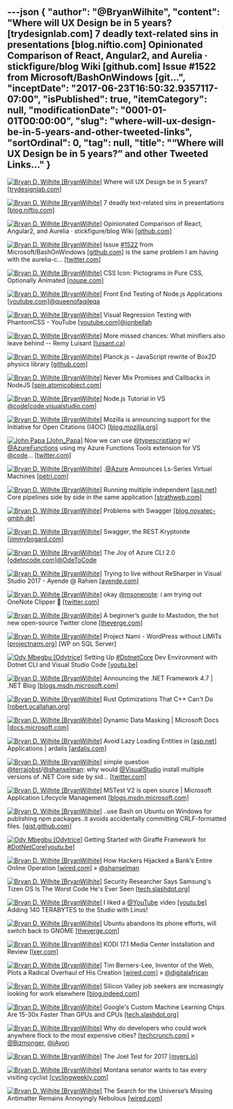 ---json
{
  "author": "@BryanWilhite",
  "content": "Where will UX Design be in 5 years? [trydesignlab.com] 7 deadly text-related sins in presentations [blog.niftio.com] Opinionated Comparison of React, Angular2, and Aurelia · stickfigure/blog Wiki [github.com] Issue #1522 from Microsoft/BashOnWindows [git...",
  "inceptDate": "2017-06-23T16:50:32.9357117-07:00",
  "isPublished": true,
  "itemCategory": null,
  "modificationDate": "0001-01-01T00:00:00",
  "slug": "where-will-ux-design-be-in-5-years-and-other-tweeted-links",
  "sortOrdinal": 0,
  "tag": null,
  "title": "“Where will UX Design be in 5 years?” and other Tweeted Links…"
}
---

[<img alt="Bryan D. Wilhite [BryanWilhite]" src="https://songhay.blob.core.windows.net/shared-social-twitter/BryanWilhite.jpeg">](http://t.co/UNdqV0Z1zz "Bryan D. Wilhite [BryanWilhite]") Where will UX Design be in 5 years? [[trydesignlab.com]](http://trydesignlab.com/blog/where-ux-design-5-years-predictions/)

[<img alt="Bryan D. Wilhite [BryanWilhite]" src="https://songhay.blob.core.windows.net/shared-social-twitter/BryanWilhite.jpeg">](http://t.co/UNdqV0Z1zz "Bryan D. Wilhite [BryanWilhite]") 7 deadly text-related sins in presentations [[blog.niftio.com]](https://blog.niftio.com/designers-corner/deadly-text-sins-presentations/)

[<img alt="Bryan D. Wilhite [BryanWilhite]" src="https://songhay.blob.core.windows.net/shared-social-twitter/BryanWilhite.jpeg">](http://t.co/UNdqV0Z1zz "Bryan D. Wilhite [BryanWilhite]") Opinionated Comparison of React, Angular2, and Aurelia · stickfigure/blog Wiki [[github.com]](https://github.com/stickfigure/blog/wiki/Opinionated-Comparison-of-React%2C-Angular2%2C-and-Aurelia)

[<img alt="Bryan D. Wilhite [BryanWilhite]" src="https://songhay.blob.core.windows.net/shared-social-twitter/BryanWilhite.jpeg">](http://t.co/UNdqV0Z1zz "Bryan D. Wilhite [BryanWilhite]") Issue [#1522](http://twitter.com/search?q=%231522) from Microsoft/BashOnWindows [[github.com]](https://github.com/Microsoft/BashOnWindows/issues/1522) is the same problem I am having with the aurelia-c… [[twitter.com]](https://twitter.com/i/web/status/875841210807701504)

[<img alt="Bryan D. Wilhite [BryanWilhite]" src="https://songhay.blob.core.windows.net/shared-social-twitter/BryanWilhite.jpeg">](http://t.co/UNdqV0Z1zz "Bryan D. Wilhite [BryanWilhite]") CSS Icon: Pictograms in Pure CSS, Optionally Animated [[noupe.com]](https://www.noupe.com/design/html-css/css-icon-pictograms-in-pure-css-optionally-animated.html)

[<img alt="Bryan D. Wilhite [BryanWilhite]" src="https://songhay.blob.core.windows.net/shared-social-twitter/BryanWilhite.jpeg">](http://t.co/UNdqV0Z1zz "Bryan D. Wilhite [BryanWilhite]") Front End Testing of Node.js Applications [[youtube.com]](https://www.youtube.com/watch?v=I3X9kcROX8o)[@queenofagileqa](http://twitter.com/queenofagileqa)

[<img alt="Bryan D. Wilhite [BryanWilhite]" src="https://songhay.blob.core.windows.net/shared-social-twitter/BryanWilhite.jpeg">](http://t.co/UNdqV0Z1zz "Bryan D. Wilhite [BryanWilhite]") Visual Regression Testing with PhantomCSS - YouTube [[youtube.com]](https://www.youtube.com/watch?v=Vp8vnXMjIfw)[@jonbellah](http://twitter.com/jonbellah)

[<img alt="Bryan D. Wilhite [BryanWilhite]" src="https://songhay.blob.core.windows.net/shared-social-twitter/BryanWilhite.jpeg">](http://t.co/UNdqV0Z1zz "Bryan D. Wilhite [BryanWilhite]") More missed chances: What minifiers also leave behind -- Remy Luisant [[luisant.ca]](https://luisant.ca/css-opts-survey2)

[<img alt="Bryan D. Wilhite [BryanWilhite]" src="https://songhay.blob.core.windows.net/shared-social-twitter/BryanWilhite.jpeg">](http://t.co/UNdqV0Z1zz "Bryan D. Wilhite [BryanWilhite]") Planck.js – JavaScript rewrite of Box2D physics library [[github.com]](https://github.com/shakiba/planck.js)

[<img alt="Bryan D. Wilhite [BryanWilhite]" src="https://songhay.blob.core.windows.net/shared-social-twitter/BryanWilhite.jpeg">](http://t.co/UNdqV0Z1zz "Bryan D. Wilhite [BryanWilhite]") Never Mix Promises and Callbacks in NodeJS [[spin.atomicobject.com]](https://spin.atomicobject.com/2017/04/06/nodejs-promises-callbacks/)

[<img alt="Bryan D. Wilhite [BryanWilhite]" src="https://songhay.blob.core.windows.net/shared-social-twitter/BryanWilhite.jpeg">](http://t.co/UNdqV0Z1zz "Bryan D. Wilhite [BryanWilhite]") Node.js Tutorial in VS [@code](http://twitter.com/code)[[code.visualstudio.com]](https://code.visualstudio.com/docs/nodejs/nodejs-tutorial)

[<img alt="Bryan D. Wilhite [BryanWilhite]" src="https://songhay.blob.core.windows.net/shared-social-twitter/BryanWilhite.jpeg">](http://t.co/UNdqV0Z1zz "Bryan D. Wilhite [BryanWilhite]") Mozilla is announcing support for the Initiative for Open Citations (I4OC) [[blog.mozilla.org]](https://blog.mozilla.org/blog/2017/04/06/time-open-citations/)

[<img alt="John Papa [John_Papa]" src="https://songhay.blob.core.windows.net/shared-social-twitter/John_Papa.png">](https://t.co/5WYl881ol0 "John Papa [John_Papa]") Now we can use [@typescriptlang](http://twitter.com/typescriptlang) w/ [@AzureFunctions](http://twitter.com/AzureFunctions) using my Azure Functions Tools extension for VS [@code](http://twitter.com/code)… [[twitter.com]](https://twitter.com/i/web/status/875012938356191232)

[<img alt="Bryan D. Wilhite [BryanWilhite]" src="https://songhay.blob.core.windows.net/shared-social-twitter/BryanWilhite.jpeg">](http://t.co/UNdqV0Z1zz "Bryan D. Wilhite [BryanWilhite]") .[@Azure](http://twitter.com/Azure) Announces Ls-Series Virtual Machines [[petri.com]](https://www.petri.com/azure-announces-ls-series-virtual-machines)

[<img alt="Bryan D. Wilhite [BryanWilhite]" src="https://songhay.blob.core.windows.net/shared-social-twitter/BryanWilhite.jpeg">](http://t.co/UNdqV0Z1zz "Bryan D. Wilhite [BryanWilhite]") Running multiple independent [[asp.net]](http://ASP.NET) Core pipelines side by side in the same application [[strathweb.com]](http://www.strathweb.com/2017/04/running-multiple-independent-asp-net-core-pipelines-side-by-side-in-the-same-application/)

[<img alt="Bryan D. Wilhite [BryanWilhite]" src="https://songhay.blob.core.windows.net/shared-social-twitter/BryanWilhite.jpeg">](http://t.co/UNdqV0Z1zz "Bryan D. Wilhite [BryanWilhite]") Problems with Swagger [[blog.novatec-gmbh.de]](http://blog.novatec-gmbh.de/the-problems-with-swagger/)

[<img alt="Bryan D. Wilhite [BryanWilhite]" src="https://songhay.blob.core.windows.net/shared-social-twitter/BryanWilhite.jpeg">](http://t.co/UNdqV0Z1zz "Bryan D. Wilhite [BryanWilhite]") Swagger, the REST Kryptonite [[jimmybogard.com]](https://jimmybogard.com/swagger-the-rest-kryptonite/)

[<img alt="Bryan D. Wilhite [BryanWilhite]" src="https://songhay.blob.core.windows.net/shared-social-twitter/BryanWilhite.jpeg">](http://t.co/UNdqV0Z1zz "Bryan D. Wilhite [BryanWilhite]") The Joy of Azure CLI 2.0 [[odetocode.com]](http://odetocode.com/blogs/scott/archive/2017/04/03/the-joy-of-azure-cli-2-0.aspx)[@OdeToCode](http://twitter.com/OdeToCode)

[<img alt="Bryan D. Wilhite [BryanWilhite]" src="https://songhay.blob.core.windows.net/shared-social-twitter/BryanWilhite.jpeg">](http://t.co/UNdqV0Z1zz "Bryan D. Wilhite [BryanWilhite]") Trying to live without ReSharper in Visual Studio 2017 - Ayende @ Rahien [[ayende.com]](https://ayende.com/blog/177572/trying-to-live-without-resharper-in-visual-studio-2017)

[<img alt="Bryan D. Wilhite [BryanWilhite]" src="https://songhay.blob.core.windows.net/shared-social-twitter/BryanWilhite.jpeg">](http://t.co/UNdqV0Z1zz "Bryan D. Wilhite [BryanWilhite]") okay [@msonenote](http://twitter.com/msonenote): i am trying out OneNote Clipper 🤠 [[twitter.com]](https://twitter.com/BryanWilhite/status/875140873067024385/photo/1)

[<img alt="Bryan D. Wilhite [BryanWilhite]" src="https://songhay.blob.core.windows.net/shared-social-twitter/BryanWilhite.jpeg">](http://t.co/UNdqV0Z1zz "Bryan D. Wilhite [BryanWilhite]") A beginner’s guide to Mastodon, the hot new open-source Twitter clone [[theverge.com]](http://www.theverge.com/2017/4/7/15183128/mastodon-open-source-twitter-clone-how-to-use)

[<img alt="Bryan D. Wilhite [BryanWilhite]" src="https://songhay.blob.core.windows.net/shared-social-twitter/BryanWilhite.jpeg">](http://t.co/UNdqV0Z1zz "Bryan D. Wilhite [BryanWilhite]") Project Nami - WordPress without LIMITs [[projectnami.org]](http://projectnami.org/) [WP on SQL Server] 

[<img alt="Ody Mbegbu [Odytrice]" src="https://songhay.blob.core.windows.net/shared-social-twitter/Odytrice.jpg">](https://t.co/8wuRpLOaxa "Ody Mbegbu [Odytrice]") Setting Up [#DotnetCore](http://twitter.com/search?q=%23DotnetCore) Dev Environment with Dotnet CLI and Visual Studio Code [[youtu.be]](http://youtu.be/ZSEzm2AcjWA?a)

[<img alt="Bryan D. Wilhite [BryanWilhite]" src="https://songhay.blob.core.windows.net/shared-social-twitter/BryanWilhite.jpeg">](http://t.co/UNdqV0Z1zz "Bryan D. Wilhite [BryanWilhite]") Announcing the .NET Framework 4.7 | .NET Blog [[blogs.msdn.microsoft.com]](https://blogs.msdn.microsoft.com/dotnet/2017/04/05/announcing-the-net-framework-4-7/)

[<img alt="Bryan D. Wilhite [BryanWilhite]" src="https://songhay.blob.core.windows.net/shared-social-twitter/BryanWilhite.jpeg">](http://t.co/UNdqV0Z1zz "Bryan D. Wilhite [BryanWilhite]") Rust Optimizations That C++ Can't Do [[robert.ocallahan.org]](http://robert.ocallahan.org/2017/04/rust-optimizations-that-c-cant-do.html)

[<img alt="Bryan D. Wilhite [BryanWilhite]" src="https://songhay.blob.core.windows.net/shared-social-twitter/BryanWilhite.jpeg">](http://t.co/UNdqV0Z1zz "Bryan D. Wilhite [BryanWilhite]") Dynamic Data Masking | Microsoft Docs [[docs.microsoft.com]](https://docs.microsoft.com/en-us/sql/relational-databases/security/dynamic-data-masking)

[<img alt="Bryan D. Wilhite [BryanWilhite]" src="https://songhay.blob.core.windows.net/shared-social-twitter/BryanWilhite.jpeg">](http://t.co/UNdqV0Z1zz "Bryan D. Wilhite [BryanWilhite]") Avoid Lazy Loading Entities in [[asp.net]](http://ASP.NET) Applications | ardalis [[ardalis.com]](http://ardalis.com/avoid-lazy-loading-entities-in-asp-net-applications)

[<img alt="Bryan D. Wilhite [BryanWilhite]" src="https://songhay.blob.core.windows.net/shared-social-twitter/BryanWilhite.jpeg">](http://t.co/UNdqV0Z1zz "Bryan D. Wilhite [BryanWilhite]") simple question [@terrajobst](http://twitter.com/terrajobst)/[@shanselman](http://twitter.com/shanselman): why would [@VisualStudio](http://twitter.com/VisualStudio) install multiple versions of .NET Core side by sid… [[twitter.com]](https://twitter.com/i/web/status/876870940365168640)

[<img alt="Bryan D. Wilhite [BryanWilhite]" src="https://songhay.blob.core.windows.net/shared-social-twitter/BryanWilhite.jpeg">](http://t.co/UNdqV0Z1zz "Bryan D. Wilhite [BryanWilhite]") MSTest V2 is open source | Microsoft Application Lifecycle Management [[blogs.msdn.microsoft.com]](https://blogs.msdn.microsoft.com/visualstudioalm/2017/04/05/mstest-v2-is-open-source/)

[<img alt="Bryan D. Wilhite [BryanWilhite]" src="https://songhay.blob.core.windows.net/shared-social-twitter/BryanWilhite.jpeg">](http://t.co/UNdqV0Z1zz "Bryan D. Wilhite [BryanWilhite]") ..use Bash on Ubuntu on Windows for publishing npm packages..it avoids accidentally committing CRLF-formatted files. [[gist.github.com]](https://gist.github.com/nolanlawson/43d01a5fb4c94b62e43edac31d8c4c69)

[<img alt="Ody Mbegbu [Odytrice]" src="https://songhay.blob.core.windows.net/shared-social-twitter/Odytrice.jpg">](https://t.co/8wuRpLOaxa "Ody Mbegbu [Odytrice]") Getting Started with Giraffe Framework for [#DotNetCore](http://twitter.com/search?q=%23DotNetCore)[[youtu.be]](http://youtu.be/HyRzsPZ0f0k?a)

[<img alt="Bryan D. Wilhite [BryanWilhite]" src="https://songhay.blob.core.windows.net/shared-social-twitter/BryanWilhite.jpeg">](http://t.co/UNdqV0Z1zz "Bryan D. Wilhite [BryanWilhite]") How Hackers Hijacked a Bank’s Entire Online Operation [[wired.com]](https://www.wired.com/2017/04/hackers-hijacked-banks-entire-online-operation/) » [@shanselman](http://twitter.com/shanselman)

[<img alt="Bryan D. Wilhite [BryanWilhite]" src="https://songhay.blob.core.windows.net/shared-social-twitter/BryanWilhite.jpeg">](http://t.co/UNdqV0Z1zz "Bryan D. Wilhite [BryanWilhite]") Security Researcher Says Samsung's Tizen OS Is The Worst Code He's Ever Seen [[tech.slashdot.org]](https://tech.slashdot.org/story/17/04/04/2041242/security-researcher-says-samsungs-tizen-os-is-the-worst-code-hes-ever-seen?utm_source=feedly1.0mainlinkanon&utm_medium=feed)

[<img alt="Bryan D. Wilhite [BryanWilhite]" src="https://songhay.blob.core.windows.net/shared-social-twitter/BryanWilhite.jpeg">](http://t.co/UNdqV0Z1zz "Bryan D. Wilhite [BryanWilhite]") I liked a [@YouTube](http://twitter.com/YouTube) video [[youtu.be]](http://youtu.be/z3X49SYvbo0?a) Adding 140 TERABYTES to the Studio with Linus! 

[<img alt="Bryan D. Wilhite [BryanWilhite]" src="https://songhay.blob.core.windows.net/shared-social-twitter/BryanWilhite.jpeg">](http://t.co/UNdqV0Z1zz "Bryan D. Wilhite [BryanWilhite]") Ubuntu abandons its phone efforts, will switch back to GNOME [[theverge.com]](http://www.theverge.com/circuitbreaker/2017/4/5/15198178/ubuntu-abandons-phone-moves-back-to-gnome)

[<img alt="Bryan D. Wilhite [BryanWilhite]" src="https://songhay.blob.core.windows.net/shared-social-twitter/BryanWilhite.jpeg">](http://t.co/UNdqV0Z1zz "Bryan D. Wilhite [BryanWilhite]") KODI 17.1 Media Center Installation and Review [[lxer.com]](http://lxer.com/module/newswire/ext_link.php?rid=240985)

[<img alt="Bryan D. Wilhite [BryanWilhite]" src="https://songhay.blob.core.windows.net/shared-social-twitter/BryanWilhite.jpeg">](http://t.co/UNdqV0Z1zz "Bryan D. Wilhite [BryanWilhite]") Tim Berners-Lee, Inventor of the Web, Plots a Radical Overhaul of His Creation [[wired.com]](https://www.wired.com/2017/04/tim-berners-lee-inventor-web-plots-radical-overhaul-creation/) » [@digitalafrican](http://twitter.com/digitalafrican)

[<img alt="Bryan D. Wilhite [BryanWilhite]" src="https://songhay.blob.core.windows.net/shared-social-twitter/BryanWilhite.jpeg">](http://t.co/UNdqV0Z1zz "Bryan D. Wilhite [BryanWilhite]") Silicon Valley job seekers are increasingly looking for work elsewhere [[blog.indeed.com]](http://blog.indeed.com/2017/04/03/silicon-valley-tech-job-migration/)

[<img alt="Bryan D. Wilhite [BryanWilhite]" src="https://songhay.blob.core.windows.net/shared-social-twitter/BryanWilhite.jpeg">](http://t.co/UNdqV0Z1zz "Bryan D. Wilhite [BryanWilhite]") Google's Custom Machine Learning Chips Are 15-30x Faster Than GPUs and CPUs [[tech.slashdot.org]](https://tech.slashdot.org/story/17/04/05/1919212/googles-custom-machine-learning-chips-are-15-30x-faster-than-gpus-and-cpus?utm_source=feedly1.0mainlinkanon&utm_medium=feed)

[<img alt="Bryan D. Wilhite [BryanWilhite]" src="https://songhay.blob.core.windows.net/shared-social-twitter/BryanWilhite.jpeg">](http://t.co/UNdqV0Z1zz "Bryan D. Wilhite [BryanWilhite]") Why do developers who could work anywhere flock to the most expensive cities? [[techcrunch.com]](https://techcrunch.com/2017/04/02/why-do-developers-who-could-work-anywhere-flock-to-the-worlds-most-expensive-cities/) » [@Bizmonger](http://twitter.com/Bizmonger), [@iAyori](http://twitter.com/iAyori)

[<img alt="Bryan D. Wilhite [BryanWilhite]" src="https://songhay.blob.core.windows.net/shared-social-twitter/BryanWilhite.jpeg">](http://t.co/UNdqV0Z1zz "Bryan D. Wilhite [BryanWilhite]") The Joel Test for 2017 [[myers.io]](https://myers.io/2017/04/04/the-joel-test-for-2017/)

[<img alt="Bryan D. Wilhite [BryanWilhite]" src="https://songhay.blob.core.windows.net/shared-social-twitter/BryanWilhite.jpeg">](http://t.co/UNdqV0Z1zz "Bryan D. Wilhite [BryanWilhite]") Montana senator wants to tax every visiting cyclist [[cyclingweekly.com]](http://www.cyclingweekly.com/news/latest-news/montana-senator-wants-tax-every-visiting-cyclist-323689)

[<img alt="Bryan D. Wilhite [BryanWilhite]" src="https://songhay.blob.core.windows.net/shared-social-twitter/BryanWilhite.jpeg">](http://t.co/UNdqV0Z1zz "Bryan D. Wilhite [BryanWilhite]") The Search for the Universe’s Missing Antimatter Remains Annoyingly Nebulous [[wired.com]](https://www.wired.com/2017/04/hunt-universes-missing-antimatter/)
